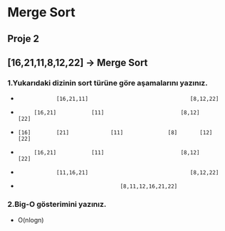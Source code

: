 # Merge Sort

## Proje 2
## [16,21,11,8,12,22] -> Merge Sort


### 1.Yukarıdaki dizinin sort türüne göre aşamalarını yazınız.

-                 [16,21,11]                                [8,12,22]

-          [16,21]           [11]                        [8,12]       [22]  

-     [16]        [21]             [11]              [8]       [12]        [22]

-          [16,21]           [11]                        [8,12]       [22]

-                 [11,16,21]                                [8,12,22]

-                                     [8,11,12,16,21,22]



### 2.Big-O gösterimini yazınız.

- O(nlogn)